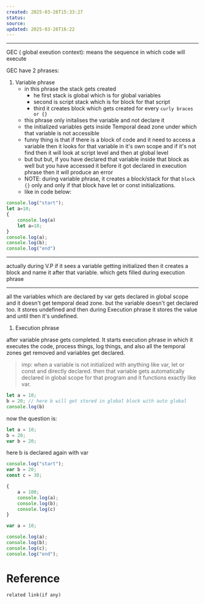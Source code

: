```yaml
---
created: 2025-03-26T15:33:27
status: 
source: 
updated: 2025-03-26T16:22
---
```

---

GEC ( global exeution context): means the sequence in which code will execute

GEC have 2 phrases:
1. Variable phrase
	- in this phrase the stack gets created
		- he first stack is global which is for global variables
		- second is script stack which is for block for that script
		- third it creates block which gets created for every `curly braces or {}`
	- this phrase only initalises the variable and not declare it
	- the initialized variables gets inside Temporal dead zone under which that variable is not accessible
	- funny thing is that if there is a block of code and it need to access a variable then it looks for that variable in it's own scope and if it's not find then it will look at script level and then at global level
	- but but but, if you have declared that variable inside that block as well but you have accessed it before it got declared in execution phrase then it will produce an error
	- NOTE: during variable phrase, it creates a block/stack for that `block {}` only and only if that block have let or const initializations. 
	- like in code below:
```js
console.log("start");
let a=10;
{
    console.log(a)
    let a=10;
}
console.log(a);
console.log(b);
console.log("end")
```

---

actually during V.P if it sees a variable getting initialized then it creates a block and name it after that variable. which gets filled during execution phrase 

---

all the variables which are declared by var gets declared in global scope and it doesn't get temporal dead zone. but the variable doesn't get declared too. it stores undefined and then during Execution phrase it stores the value and until then it's undefined. 



1. Execution phrase


after variable phrase gets completed. It starts execution phrase in which it executes the code, process things, log things, and also all the temporal zones get removed and variables get declared. 


> imp: when a variable is not initialized with anything like var, let or const and directly declared. then that variable gets automatically declared in global scope for that program and it functions exactly like var. 

```js
let a = 10;
b = 20; // here b will get stored in global block with auto global
console.log(b)
```

now the question is:
```js
let a = 10;
b = 20;
var b = 20;
```

here b is declared again with var

```js
console.log("start");
var b = 20;
const c = 30;

{
	a = 100;
	console.log(a);
	console.log(b);
	console.log(c)
}

var a = 10;

console.log(a);
console.log(b);
console.log(c);
console.log("end");
```



# Reference
`related link(if any)`

